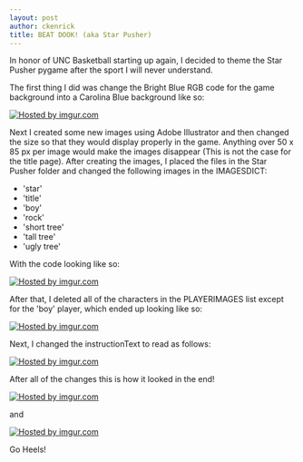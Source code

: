 ```yaml
---
layout: post
author: ckenrick
title: BEAT DOOK! (aka Star Pusher)
---
```


In honor of UNC Basketball starting up again, I decided to theme the Star Pusher pygame after the sport I will never understand. 

The first thing I did was change the Bright Blue RGB code for the game background into a Carolina Blue background like so:

<a href="http://imgur.com/iEbpR1H"><img src="http://i.imgur.com/iEbpR1H.png?1" title="Hosted by imgur.com"/></a>

Next I created some new images using Adobe Illustrator and then changed the size so that they would display properly in the game. Anything over 50 x 85 px per image would make the images disappear (This is not the case for the title page). After creating the images, I placed the files in the Star Pusher folder and changed the following images in the IMAGESDICT:

* 'star'
* 'title'
* 'boy'
* 'rock'
* 'short tree'
* 'tall tree'
* 'ugly tree'

With the code looking like so:

<a href="http://imgur.com/Xsi5Tzk"><img src="http://i.imgur.com/Xsi5Tzk.png?1" title="Hosted by imgur.com"/></a>

After that, I deleted all of the characters in the PLAYERIMAGES list except for the 'boy' player, which ended up looking like so:

<a href="http://imgur.com/OrdeGhm"><img src="http://i.imgur.com/OrdeGhm.png?1" title="Hosted by imgur.com"/></a>

Next, I changed the instructionText to read as follows:

<a href="http://imgur.com/G4stmE0"><img src="http://i.imgur.com/G4stmE0.png?1" title="Hosted by imgur.com"/></a>

After all of the changes this is how it looked in the end!

<a href="http://imgur.com/2Zm5kkl"><img src="http://i.imgur.com/2Zm5kkl.png?1" title="Hosted by imgur.com"/></a>

and

<a href="http://imgur.com/g8cdSgJ"><img src="http://i.imgur.com/g8cdSgJ.png?1" title="Hosted by imgur.com"/></a>

Go Heels! 

